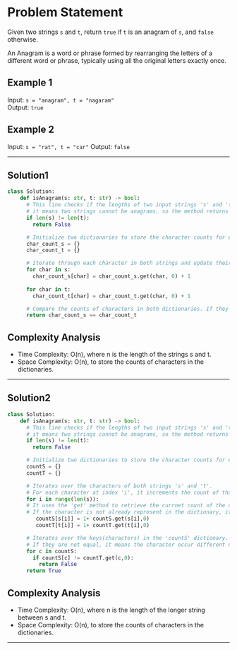 # Problem Statement

Given two strings `s` and `t`, return `true` if `t` is an anagram of `s`, and `false` otherwise.

An Anagram is a word or phrase formed by rearranging the letters of a different word or phrase, typically using all the original letters exactly once.

## Example 1
Input: `s = "anagram", t = "nagaram"`  
Output: `true`

## Example 2
Input: `s = "rat", t = "car"` 
Output: `false`

---
## Solution1

```python
class Solution:
    def isAnagram(s: str, t: str) -> bool:
      # This line checks if the lengths of two input strings 's' and 't' are not equal,
      # it means two strings cannot be anagrams, so the method returns 'Fa'se/
      if len(s) != len(t):
        return False

      # Initialize two dictionaries to store the character counts for each string. 
      char_count_s = {}
      char_count_t = {}

      # Iterate through each character in both strings and update their respective counts in the dictionaries.
      for char in s:
        char_count_s[char] = char_count_s.get(char, 0) + 1
    
      for char in t:
        char_count_t[char] = char_count_t.get(char, 0) + 1

      # Compare the counts of characters in both dictionaries. If they match for all characters, return 'true', otherwise return 'false'.
      return char_count_s == char_count_t
```

## Complexity Analysis
- Time Complexity: O(n), where n is the length of the strings s and t.
- Space Complexity: O(n), to store the counts of characters in the dictionaries.

---

## Solution2

```python
class Solution:
    def isAnagram(s: str, t: str) -> bool:
      # This line checks if the lengths of two input strings 's' and 't' are not equal,
      # it means two strings cannot be anagrams, so the method returns 'Fa'se/
      if len(s) != len(t):
        return False

      # Initialize two dictionaries to store the character counts for each string. 
      countS = {}
      countT = {}

      # Iterates over the characters of both strings 's' and 't'.
      # For each character at index 'i', it increments the count of that character dictionary('countS' for 's' and 'countT' for 't'.)
      for i in range(len(s)):
      # It uses the 'get' method to retrieve the currnet count of the character from the dictionary.
      # If the character is not already represent in the dictionary, it default to 0.
         countS[s[i]] = 1+ countS.get(s[i],0)
         countT[t[i]] = 1+ countT.get(t[i],0)

      # Iterates over the keys(characters) in the 'countS' dictionary. For each character, it checks if the count of that character in 'countS' is equal to the count of the same character 'countT'.
      # If they are not equal, it means the character occur different numbers of times in two strings, so the method returns 'False'.
      for c in countS:
        if countS[c] != countT.get(c,0):
          return False
      return True
```

## Complexity Analysis
- Time Complexity: O(n), where n is the length of the longer string between s and t.
- Space Complexity: O(n), to store the counts of characters in the dictionaries.
  
--- 
